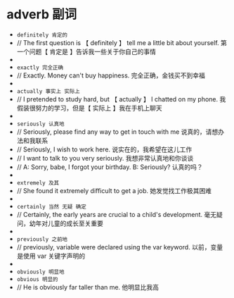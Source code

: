 # adverb 副词

- `definitely 肯定的`
- // The first question is 【 definitely 】 tell me a little bit about yourself. 第一个问题【 肯定是 】告诉我一些关于你自己的事情
-
- `exactly 完全正确`
- // Exactly. Money can't buy happiness. 完全正确，金钱买不到幸福
-
- `actually 事实上 实际上`
- // I pretended to study hard, but 【 actually 】 I chatted on my phone. 我假装很努力的学习，但是【 实际上 】我在手机上聊天
-
- `seriously 认真地`
- // Seriously, please find any way to get in touch with me 说真的，请想办法和我联系
- // Seriously, I wish to work here. 说实在的，我希望在这儿工作
- // I want to talk to you very seriously. 我想非常认真地和你谈谈
- // A: Sorry, babe, I forgot your birthday. B: Seriously? 认真的吗？
-
- `extremely 及其`
- // She found it extremely difficult to get a job. 她发觉找工作极其困难
-
- `certainly 当然 无疑 确定`
- // Certainly, the early years are crucial to a child's development. 毫无疑问，幼年对儿童的成长至关重要
-
- `previously 之前地`
- // previously, variable were declared using the var keyword. 以前，变量是使用 var 关键字声明的
-
- `obviously 明显地`
- `obvious 明显的`
- // He is obviously far taller than me. 他明显比我高
